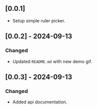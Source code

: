 ## [0.0.1]

- Setup simple ruler picker.

## [0.0.2] - 2024-09-13

### Changed

- Updated `README.md` with new demo gif.

## [0.0.3] - 2024-09-13

### Changed

- Added api documentation.

